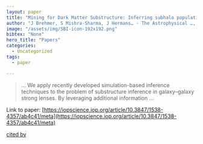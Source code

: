 ```yaml
---
layout: paper
title: "Mining for Dark Matter Substructure: Inferring subhalo population properties from strong lenses with machine learning"
author: "J Brehmer, S Mishra-Sharma, J Hermans… - The Astrophysical …, 2019 - iopscience.iop.org"
image: "/assets/img/SBI-icon-192x192.png"
bibtex: "None"
hero_title: "Papers"
categories:
  - Uncategorized
tags:
  - paper

---
```

>… We apply recently developed simulation-based inference techniques to the problem of substructure inference in galaxy–galaxy strong lenses. By leveraging additional information …

Link to paper: [https://iopscience.iop.org/article/10.3847/1538-4357/ab4c41/meta](https://iopscience.iop.org/article/10.3847/1538-4357/ab4c41/meta)

[cited by](https://scholar.google.com/scholar?cites=6844911124102933669&as_sdt=2005&sciodt=0,5&hl=en&num=20)
